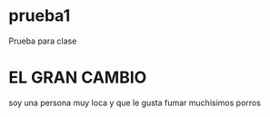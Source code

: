 # prueba1
Prueba para clase
# EL GRAN CAMBIO
soy una persona muy loca y que le gusta fumar muchisimos porros
